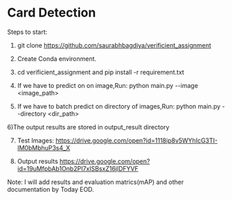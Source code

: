 # Card Detection

Steps to start:

1) git clone https://github.com/saurabhbagdiya/verificient_assignment

2) Create Conda environment.

3) cd verificient_assignment and pip install -r requirement.txt

4) If we have to predict on on image,Run: python main.py --image <image_path>

5) If we have to batch predict on directory of images,Run: python main.py --directory <dir_path>

6)The output results are stored in output_result directory

7) Test Images:
   https://drive.google.com/open?id=1118ip8v5WYhIcG3TI-lM0bMbhuP3s4_X

8) Output results
   https://drive.google.com/open?id=19uMfpbAb1Onb2PI7xISBsxZ16jlDFYVF
   

Note: I will add results and evaluation matrics(mAP) and other documentation by Today EOD.

